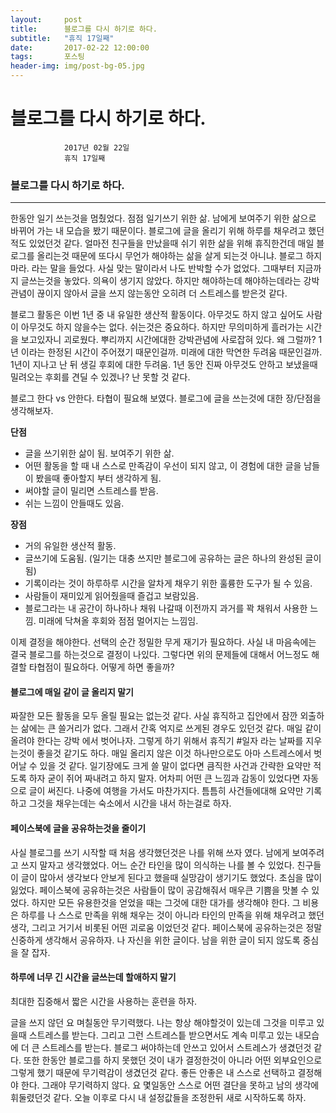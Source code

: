 ```yaml
---
layout:	    post
title: 	    블로그를 다시 하기로 하다.
subtitle:   "휴직 17일째"
date:       2017-02-22 12:00:00
tags:       포스팅
header-img: img/post-bg-05.jpg
---
```


# 	    블로그를 다시 하기로 하다.
```
			2017년 02월 22일
			휴직 17일째
```

### 블로그를 다시 하기로 하다.  
----      
  
한동안 일기 쓰는것을 멈췄었다. 점점 일기쓰기 위한 삶. 남에게 보여주기 위한 삶으로 바뀌어 가는 내 모습을 봤기 때문이다. 블로그에 글을 올리기 위해 하루를 채우려고 했던적도 있었던것 같다. 얼마전 친구들을 만났을때 쉬기 위한 삶을 위해 휴직한건데 매일 블로그를 올리는것 때문에 또다시 무언가 해야하는 삶을 살게 되는것 아니냐. 블로그 하지마라. 라는 말을 들었다. 사실 맞는 말이라서 나도 반박할 수가 없었다. 그때부터 지금까지 글쓰는것을 놓았다. 의욕이 생기지 않았다. 하지만 해야하는데 해야하는데라는 강박관념이 끊이지 않아서 글을 쓰지 않는동안 오히려 더 스트레스를 받은것 같다.    
  
블로그 활동은 이번 1년 중 내 유일한 생산적 활동이다. 아무것도 하지 않고 싶어도 사람이 아무것도 하지 않을수는 없다. 쉬는것은 중요하다. 하지만 무의미하게 흘러가는 시간을 보고있자니 괴로웠다. 뿌리까지 시간에대한 강박관념에 사로잡혀 있다. 왜 그럴까? 1년 이라는 한정된 시간이 주어졌기 때문인걸까. 미래에 대한 막연한 두려움 때문인걸까. 1년이 지나고 난 뒤 생길 후회에 대한 두려움. 1년 동안 진짜 아무것도 안하고 보냈을때 밀려오는 후회를 견딜 수 있겠나? 난 못할 것 같다.    
  
블로그 한다 vs 안한다. 타협이 필요해 보였다. 블로그에 글을 쓰는것에 대한 장/단점을 생각해보자.    
  
**단점**  
* 글을 쓰기위한 삶이 됨. 보여주기 위한 삶.  
* 어떤 활동을 할 때 내 스스로 만족감이 우선이 되지 않고, 이 경험에 대한 글을 남들이 봤을때 좋아할지 부터 생각하게 됨.  
* 써야할 글이 밀리면 스트레스를 받음.  
* 쉬는 느낌이 안들때도 있음.  
  
**장점**  
* 거의 유일한 생산적 활동.  
* 글쓰기에 도움됨. (일기는 대충 쓰지만 블로그에 공유하는 글은 하나의 완성된 글이됨)  
* 기록이라는 것이 하루하루 시간을 알차게 채우기 위한 훌륭한 도구가 될 수 있음.  
* 사람들이 재미있게 읽어줬을때 즐겁고 보람있음.  
* 블로그라는 내 공간이 하나하나 채워 나갈때 이전까지 과거를 꽉 채워서 사용한 느낌. 미래에 닥쳐올 후회와 점점 멀어지는 느낌임.  
  
이제 결정을 해야한다. 선택의 순간 정밀한 무게 재기가 필요하다. 사실 내 마음속에는 결국 블로그를 하는것으로 결정이 나있다. 그렇다면 위의 문제들에 대해서 어느정도 해결할 타협점이 필요하다. 어떻게 하면 좋을까?  
  
#### 블로그에 매일 같이 글 올리지 말기  
짜잘한 모든 활동을 모두 올릴 필요는 없는것 같다. 사실 휴직하고 집안에서 잠깐 외출하는 삶에는 큰 쓸거리가 없다. 그래서 간혹 억지로 쓰게된 경우도 있던것 같다. 매일 같이 올려야 한다는 강박 에서 벗어나자. 그렇게 하기 위해서 휴직기 #일자 라는 날짜를 지우는것이 좋을것 같기도 하다. 매일 올리지 않은 이것 하나만으로도 아마 스트레스에서 벗어날 수 있을 것 같다. 일기장에도 크게 쓸 말이 없다면 큼직한 사건과 간략한 요약만 적도록 하자 굳이 쥐어 짜내려고 하지 말자. 어차피 어떤 큰 느낌과 감동이 있었다면 자동으로 글이 써진다. 나중에 여행을 가서도 마찬가지다. 틈틈히 사건들에대해 요약만 기록하고 그것을 채우는데는 숙소에서 시간을 내서 하는걸로 하자.  
  
#### 페이스북에 글을 공유하는것을 줄이기  
사실 블로그를 쓰기 시작할 때 처음 생각했던것은 나를 위해 쓰자 였다. 남에게 보여주려고 쓰지 말자고 생각했었다. 어느 순간 타인을 많이 의식하는 나를 볼 수 있었다. 친구들이 글이 많아서 생각보다 안보게 된다고 했을때 실망감이 생기기도 했었다. 초심을 많이 잃었다. 페이스북에 공유하는것은 사람들이 많이 공감해줘서 매우큰 기쁨을 맛볼 수 있었다. 하지만 모든 유용한것을 얻었을 때는 그것에 대한 대가를 생각해야 한다. 그 비용은 하루를 나 스스로 만족을 위해 채우는 것이 아니라 타인의 만족을 위해 채우려고 했던 생각, 그리고 거기서 비롯된 어떤 괴로움 이었던것 같다. 페이스북에 공유하는것은 정말 신중하게 생각해서 공유하자. 나 자신을 위한 글이다. 남을 위한 글이 되지 않도록 중심을 잘 잡자.  
  
#### 하루에 너무 긴 시간을 글쓰는데 할애하지 말기  
최대한 집중해서 짧은 시간을 사용하는 훈련을 하자.  
  
글을 쓰지 않던 요 며칠동안 무기력했다. 나는 항상 해야할것이 있는데 그것을 미루고 있을때 스트레스를 받는다. 그리고 그런 스트레스틑 받으면서도 계속 미루고 있는 내모습에 더 큰 스트레스를 받는다. 블로그 써야하는데 안쓰고 있어서 스트레스가 생겼던것 같다. 또한 한동안 블로그를 하지 못했던 것이 내가 결정한것이 아니라 어떤 외부요인으로 그렇게 했기 때문에 무기력감이 생겼던것 같다. 좋든 안좋은 내 스스로 선택하고 결정해야 한다. 그래야 무기력하지 않다. 요 몇일동안 스스로 어떤 결단을 못하고 남의 생각에 휘둘렸던것 같다. 오늘 이후로 다시 내 설정값들을 조정한뒤 새로 시작하도록 하자.      
